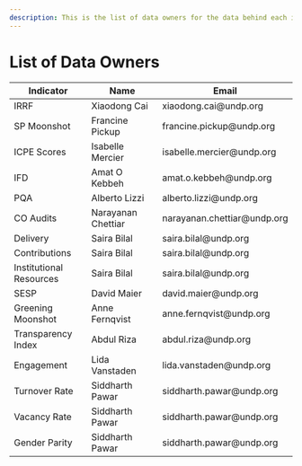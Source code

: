 ```yaml
---
description: This is the list of data owners for the data behind each indicator.
---
```


# List of Data Owners

<table><thead><tr><th width="223">Indicator</th><th width="270">Name</th><th>Email</th></tr></thead><tbody><tr><td>IRRF</td><td>Xiaodong Cai</td><td>xiaodong.cai@undp.org</td></tr><tr><td>SP Moonshot</td><td>Francine Pickup</td><td>francine.pickup@undp.org</td></tr><tr><td>ICPE Scores</td><td>Isabelle Mercier</td><td>isabelle.mercier@undp.org</td></tr><tr><td>IFD</td><td>Amat O Kebbeh</td><td>amat.o.kebbeh@undp.org</td></tr><tr><td>PQA</td><td>Alberto Lizzi</td><td>alberto.lizzi@undp.org</td></tr><tr><td>CO Audits</td><td>Narayanan Chettiar</td><td>narayanan.chettiar@undp.org</td></tr><tr><td>Delivery</td><td>Saira Bilal</td><td>saira.bilal@undp.org</td></tr><tr><td>Contributions</td><td>Saira Bilal</td><td>saira.bilal@undp.org</td></tr><tr><td>Institutional Resources</td><td>Saira Bilal</td><td>saira.bilal@undp.org</td></tr><tr><td>SESP</td><td>David Maier</td><td>david.maier@undp.org</td></tr><tr><td>Greening Moonshot</td><td>Anne Fernqvist</td><td>anne.fernqvist@undp.org</td></tr><tr><td>Transparency Index</td><td>Abdul Riza</td><td>abdul.riza@undp.org</td></tr><tr><td>Engagement</td><td>Lida Vanstaden</td><td>lida.vanstaden@undp.org</td></tr><tr><td>Turnover Rate</td><td>Siddharth Pawar</td><td>siddharth.pawar@undp.org</td></tr><tr><td>Vacancy Rate</td><td>Siddharth Pawar</td><td>siddharth.pawar@undp.org</td></tr><tr><td>Gender Parity</td><td>Siddharth Pawar</td><td>siddharth.pawar@undp.org</td></tr></tbody></table>
